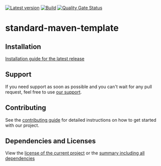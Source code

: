 [![Latest version](https://img.shields.io/maven-central/v/com.xdev-software/standard-maven-template?logo=apache%20maven)](https://mvnrepository.com/artifact/com.xdev-software/standard-maven-template)
[![Build](https://img.shields.io/github/actions/workflow/status/xdev-software/standard-maven-template/checkBuild.yml?branch=develop)](https://github.com/xdev-software/standard-maven-template/actions/workflows/checkBuild.yml?query=branch%3Adevelop)
[![Quality Gate Status](https://sonarcloud.io/api/project_badges/measure?project=xdev-software_standard-maven-template&metric=alert_status)](https://sonarcloud.io/dashboard?id=xdev-software_standard-maven-template)

# standard-maven-template


## Installation
[Installation guide for the latest release](https://github.com/xdev-software/standard-maven-template/releases/latest#Installation)


## Support
If you need support as soon as possible and you can't wait for any pull request, feel free to use [our support](https://xdev.software/en/services/support).

## Contributing
See the [contributing guide](./CONTRIBUTING.md) for detailed instructions on how to get started with our project.

## Dependencies and Licenses
View the [license of the current project](LICENSE) or the [summary including all dependencies](https://xdev-software.github.io/standard-maven-template/dependencies/)
